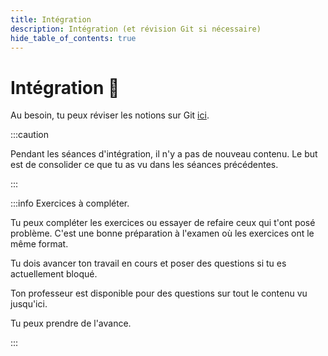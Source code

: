 ```yaml
---
title: Intégration
description: Intégration (et révision Git si nécessaire)
hide_table_of_contents: true
---
```


# Intégration 🔨

Au besoin, tu peux réviser les notions sur Git [ici](git).

<Row>

<Column>

:::caution

Pendant les séances d'intégration, il n'y a pas de nouveau contenu. Le but est de consolider ce que tu as vu dans les séances précédentes.

:::

</Column>

<Column>

:::info Exercices à compléter.

Tu peux compléter les exercices ou essayer de refaire ceux qui t'ont posé problème. C'est une bonne préparation à l'examen où les exercices ont le même format.

Tu dois avancer ton travail en cours et poser des questions si tu es actuellement bloqué.

Ton professeur est disponible pour des questions sur tout le contenu vu jusqu'ici.

Tu peux prendre de l'avance.

:::

</Column>

</Row>
